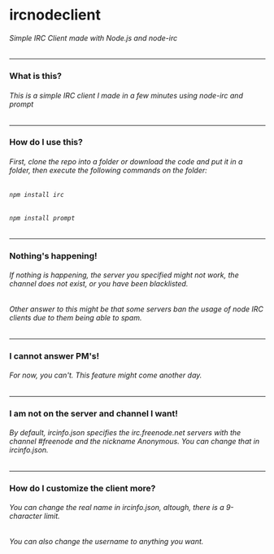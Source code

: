 # ircnodeclient

###### Simple IRC Client made with Node.js and node-irc
---
### What is this? ###
###### This is a simple IRC client I made in a few minutes using node-irc and prompt
---
### How do I use this? ###
###### First, clone the repo into a folder or download the code and put it in a folder, then execute the following commands on the folder:
###### `npm install irc`
###### `npm install prompt`
---
### Nothing's happening! ###
###### If nothing is happening, the server you specified might not work, the channel does not exist, or you have been blacklisted.
###### Other answer to this might be that some servers ban the usage of node IRC clients due to them being able to spam.
---
### I cannot answer PM's! ###
###### For now, you can't. This feature might come another day.
---
### I am not on the server and channel I want! ###
###### By default, ircinfo.json specifies the irc.freenode.net servers with the channel #freenode and the nickname Anonymous. You can change that in ircinfo.json.
---
### How do I customize the client more? ###
###### You can change the real name in ircinfo.json, altough, there is a 9-character limit.
###### You can also change the username to anything you want.
